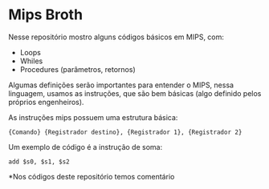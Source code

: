 # Mips Broth

Nesse repositório mostro alguns códigos básicos em MIPS, com: 

- Loops
- Whiles
- Procedures (parâmetros, retornos)

Algumas definições serão importantes para entender o MIPS, nessa linguagem, usamos as instruções, que são bem básicas (algo definido pelos próprios engenheiros).

As instruções mips possuem uma estrutura básica:

`{Comando} {Registrador destino}, {Registrador 1}, {Registrador 2}`

Um exemplo de código é a instrução de soma:

`add $s0, $s1, $s2`

*Nos códigos deste repositório temos comentário